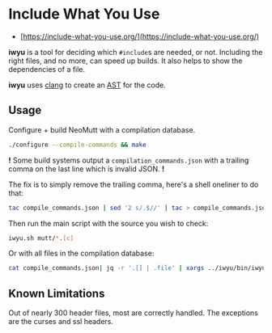 # Include What You Use

- [https://include-what-you-use.org/](https://include-what-you-use.org/)

**iwyu** is a tool for deciding which `#include`s are needed, or not.
Including the right files, and no more, can speed up builds.
It also helps to show the dependencies of a file.

**iwyu** uses [clang](https://clang.llvm.org/) to create an
[AST](https://en.wikipedia.org/wiki/Abstract_syntax_tree) for the code.

## Usage

Configure + build NeoMutt with a compilation database.
```sh
./configure --compile-commands && make
```

**!** Some build systems output a `compilation_commands.json` with a trailing comma on the last line which is invalid JSON. **!**

The fix is to simply remove the trailing comma, here's a shell oneliner to do that:
```sh
tac compile_commands.json | sed '2 s/.$//' | tac > compile_commands.json.tmp && mv compile_commands.json.tmp compile_commands.json
```

Then run the main script with the source you wish to check:
```sh
iwyu.sh mutt/*.[c]
```

Or with all files in the compilation database:
```sh
cat compile_commands.json| jq -r '.[] | .file' | xargs ../iwyu/bin/iwyu.sh
```

## Known Limitations

Out of nearly 300 header files, most are correctly handled.
The exceptions are the curses and ssl headers.
